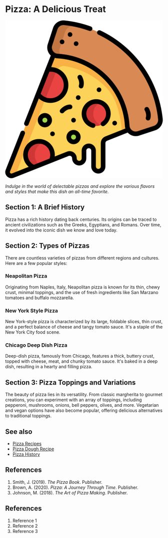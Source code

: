 # Pizza: A Delicious Treat

![Pizza](./assets/pizza.png)

*Indulge in the world of delectable pizzas and explore the various flavors and styles that make this dish an all-time favorite.*

## Section 1: A Brief History
Pizza has a rich history dating back centuries. Its origins can be traced to ancient civilizations such as the Greeks, Egyptians, and Romans. Over time, it evolved into the iconic dish we know and love today.

## Section 2: Types of Pizzas
There are countless varieties of pizzas from different regions and cultures. Here are a few popular styles:

### Neapolitan Pizza
Originating from Naples, Italy, Neapolitan pizza is known for its thin, chewy crust, minimal toppings, and the use of fresh ingredients like San Marzano tomatoes and buffalo mozzarella.

### New York Style Pizza
New York-style pizza is characterized by its large, foldable slices, thin crust, and a perfect balance of cheese and tangy tomato sauce. It's a staple of the New York City food scene.

### Chicago Deep Dish Pizza
Deep-dish pizza, famously from Chicago, features a thick, buttery crust, topped with cheese, meat, and chunky tomato sauce. It's baked in a deep dish, resulting in a hearty and filling pizza.

## Section 3: Pizza Toppings and Variations
The beauty of pizza lies in its versatility. From classic margherita to gourmet creations, you can experiment with an array of toppings, including pepperoni, mushrooms, onions, bell peppers, olives, and more. Vegetarian and vegan options have also become popular, offering delicious alternatives to traditional toppings.

## See also
- [Pizza Recipes](https://example.com/pizza-recipes)
- [Pizza Dough Recipe](https://example.com/pizza-dough-recipe)
- [Pizza History](https://example.com/pizza-history)

## References
1. Smith, J. (2019). *The Pizza Book*. Publisher.
2. Brown, A. (2020). *Pizza: A Journey Through Time*. Publisher.
3. Johnson, M. (2018). *The Art of Pizza Making*. Publisher.

## References
1. Reference 1
2. Reference 2
3. Reference 3